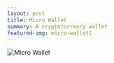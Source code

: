 ```yaml
---
layout: post
title: Micro Wallet
summary: A cryptocurrency wallet
featured-img: micro-wallet1
---
```


![Micro Wallet](/assets/micro-wallet.jpg)